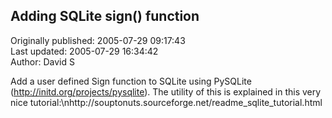 ## Adding SQLite sign() function  
Originally published: 2005-07-29 09:17:43  
Last updated: 2005-07-29 16:34:42  
Author: David S  
  
Add a user defined Sign function to SQLite using PySQLite (http://initd.org/projects/pysqlite).  The utility of this is explained in this very nice tutorial:\nhttp://souptonuts.sourceforge.net/readme_sqlite_tutorial.html